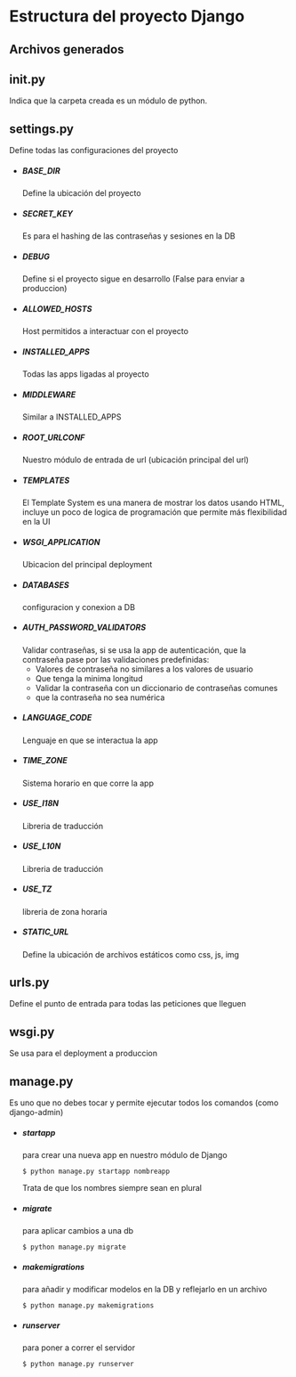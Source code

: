 # Estructura del proyecto Django

## Archivos generados

## __init__.py 
Indica que la carpeta creada es un módulo de python.

## settings.py 
Define todas las configuraciones del proyecto

- ##### BASE_DIR
  Define la ubicación del proyecto
- ##### SECRET_KEY
  Es para el hashing de las contraseñas y sesiones en la DB
- ##### DEBUG
  Define si el proyecto sigue en desarrollo (False para enviar a produccion)
- ##### ALLOWED_HOSTS
  Host permitidos a interactuar con el proyecto
- ##### INSTALLED_APPS
  Todas las apps ligadas al proyecto
- ##### MIDDLEWARE
  Similar a INSTALLED_APPS
- ##### ROOT_URLCONF
  Nuestro módulo de entrada de url (ubicación principal del url)
- ##### TEMPLATES 
  El Template System es una manera de mostrar los datos usando HTML, incluye un poco de logica de programación que permite más flexibilidad en la UI
- ##### WSGI_APPLICATION
    Ubicacion del principal deployment
- ##### DATABASES 
  configuracion y conexion a DB
- ##### AUTH_PASSWORD_VALIDATORS 
  Validar contraseñas, si se usa la app de autenticación, que la contraseña pase por las validaciones predefinidas:
  - Valores de contraseña no similares a los valores de usuario
  - Que tenga la minima longitud
  - Validar la contraseña con un diccionario de contraseñas comunes
  - que la contraseña no sea numérica
- ##### LANGUAGE_CODE 
  Lenguaje en que se interactua la app
- ##### TIME_ZONE 
  Sistema horario en que corre la app
- ##### USE_I18N
  Libreria de traducción
- ##### USE_L10N
  Libreria de traducción
- ##### USE_TZ 
  libreria de zona horaria
- ##### STATIC_URL
  Define la ubicación de archivos estáticos como css, js, img

## urls.py
Define el punto de entrada para todas las peticiones que lleguen
## wsgi.py
Se usa para el deployment a produccion
## manage.py 
Es uno que no debes tocar y permite ejecutar todos los comandos (como django-admin)
- ##### startapp 
  para crear una nueva app en nuestro módulo de Django
  ```shell
  $ python manage.py startapp nombreapp 
  ```
  Trata de que los nombres siempre sean en plural

- ##### migrate
  para aplicar cambios a una db
  ```shell
  $ python manage.py migrate
  ```
- ##### makemigrations
  para añadir y  modificar modelos en la DB y reflejarlo en un archivo
  ```shell
  $ python manage.py makemigrations
  ```
- ##### runserver
  para poner a correr el servidor
  ```shell
  $ python manage.py runserver
  ```
  